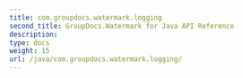 ```yaml
---
title: com.groupdocs.watermark.logging
second_title: GroupDocs.Watermark for Java API Reference
description: 
type: docs
weight: 15
url: /java/com.groupdocs.watermark.logging/
---
```

